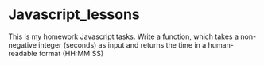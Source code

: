 # Javascript_lessons
This is my homework Javascript tasks. 
Write a function, which takes a non-negative integer (seconds) 
 as input and returns the time in a human-readable format (HH:MM:SS)

